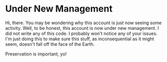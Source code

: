 Under New Management
====================

Hi, there. You may be wondering why this account is just now seeing some activity.
Well, to be honest, this account is now under new management. I did not write any
of this code. I probably won't notice any of your issues. I'm just doing this to
make sure this stuff, as inconsequential as it might seem, doesn't fall off the
face of the Earth.

Preservation is important, yo!
